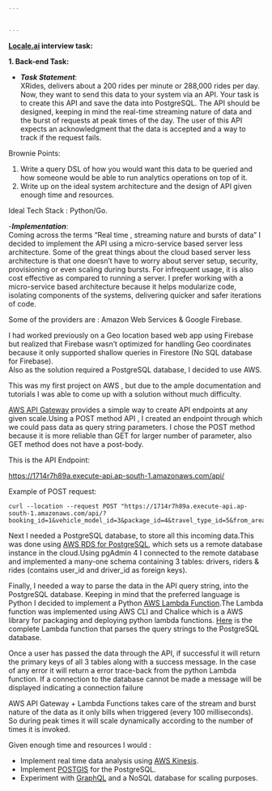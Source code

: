 ```yaml
---


---
```


<p><strong><a href="http://Locale.ai">Locale.ai</a> interview task:</strong></p>
<p><strong>1. Back-end Task:</strong></p>
<ul>
<li><em><strong>Task Statement</strong></em>:<br>
XRides, delivers about a 200 rides per minute or 288,000 rides per day. Now, they want to send this data to your system via an API. Your task is to create this API and save the data into PostgreSQL. The API should be designed, keeping in mind the real-time streaming nature of data and the burst of requests at peak times of the day. The user of this API expects an acknowledgment that the data is accepted and a way to track if the request fails.</li>
</ul>
<p>Brownie Points:</p>
<ol>
<li>Write a query DSL of how you would want this data to be queried and how someone would be able to run analytics operations on top of it.</li>
<li>Write up on the ideal system architecture and the design of API given enough time and resources.</li>
</ol>
<p>Ideal Tech Stack : Python/Go.</p>
<p>-<em><strong>Implementation</strong></em>:<br>
Coming across the  terms “Real time , streaming nature and bursts of data”  I decided to implement the API using a micro-service based server less architecture. Some of the great things about the cloud based server less architecture is that one  doesn’t have to  worry about server setup, security, provisioning or even scaling during bursts. For infrequent usage, it is also cost effective as compared to running a server. I prefer working with a micro-service based architecture because it helps modularize code, isolating components of the systems, delivering quicker and safer iterations of code.</p>
<p>Some of the providers are : Amazon Web Services &amp; Google Firebase.</p>
<p>I had worked previously on a Geo location based web app using Firebase but realized that Firebase wasn’t optimized for handling Geo coordinates because it only supported shallow queries in Firestore (No SQL database for Firebase).<br>
Also as the solution required a PostgreSQL database, I decided to use AWS.</p>
<p>This was my first project on AWS , but due to the ample documentation and tutorials I was able to come up with a solution without much difficulty.</p>
<p><a href="https://aws.amazon.com/api-gateway/">AWS API Gateway</a> provides a simple way to create API endpoints at any given scale.Using a POST method API , I created an endpoint through which we could pass  data as query string parameters. I chose the POST method because it is more reliable than GET for larger number of parameter, also GET method does not have a post-body.</p>
<p>This is the API Endpoint:</p>
<p><a href="https://1714r7h89a.execute-api.ap-south-1.amazonaws.com/api/">https://1714r7h89a.execute-api.ap-south-1.amazonaws.com/api/</a></p>
<p>Example of POST request:</p>
<pre><code>curl --location --request POST "https://1714r7h89a.execute-api.ap-south-1.amazonaws.com/api/?booking_id=1&amp;vehicle_model_id=3&amp;package_id=4&amp;travel_type_id=5&amp;from_area_id=6&amp;to_area_id=7&amp;from_city_id=8&amp;to_city_id=9&amp;from_date=10&amp;to_date=11&amp;online_booking=12&amp;booking_created=13&amp;from_lat=14&amp;from_long=15&amp;to_lat=16&amp;to_long=17&amp;driver_id=18&amp;user_id=22"
</code></pre>
<p>Next I needed a PostgreSQL database, to store all this incoming data.This was done using <a href="https://aws.amazon.com/rds/postgresql/">AWS RDS for PostgreSQL</a>, which sets us a remote database instance in the cloud.Using pgAdmin 4 I connected to the remote database and implemented a many-one schema containing 3 tables: drivers, riders &amp; rides (contains user_id and driver_id as foreign keys).</p>
<p>Finally, I needed a way to parse the data in the API query string, into the PostgreSQL database. Keeping in mind that  the preferred language is Python I decided to implement a Python <a href="https://aws.amazon.com/lambda/">AWS Lambda Function</a>.The Lambda function was implemented using AWS CLI and Chalice which is a AWS library for packaging and deploying python lambda functions. <a href="https://github.com/davepaiva/locale-ai/blob/master/locale-api/app.py">Here</a> is the complete Lambda function that parses the query strings to the PostgreSQL database.</p>
<p>Once a user has passed the data through the API, if successful it will return the primary keys of all 3 tables along with a success message. In</a> the case of any error it will return a error trace-back from the python Lambda function. If a connection to the database cannot be made a message will be displayed indicating a connection failure</p>
<p>AWS API Gateway + Lambda Functions takes care of the stream and burst nature of the data as it only bills when triggered (every 100 milliseconds). So during peak times it will scale dynamically according to the number of times it is invoked.</p>
<p>Given enough time and resources I would :</p>
<ul>
<li>Implement real time data analysis using <a href="https://aws.amazon.com/kinesis/data-analytics/">AWS Kinesis</a>.</li>
<li>Implement <a href="https://postgis.net/features/">POSTGIS</a> for the PostgreSQL.</li>
<li>Experiment with <a href="https://graphql.org/">GraphQL</a> and a NoSQL database for scaling purposes.</li>
</ul>

